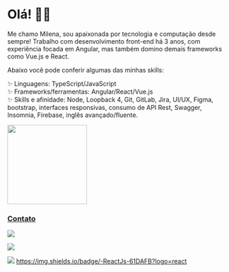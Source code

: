 # Olá! 👩‍💻

Me chamo Milena, sou apaixonada por tecnologia e computação desde sempre! Trabalho com desenvolvimento front-end há 3 anos, com experiência focada em Angular, mas também domino demais frameworks como Vue.js e React.

Abaixo você pode conferir algumas das minhas skills:

✨ Linguagens: TypeScript/JavaScript<br>
✨ Frameworks/ferramentas: Angular/React/Vue.js<br>
✨ Skills e afinidade: Node, Loopback 4, Git, GitLab, Jira, UI/UX, Figma, bootstrap, interfaces responsivas, consumo de API Rest, Swagger, Insomnia, Firebase, inglês avançado/fluente.<br>

<div>
<a href="https://github.com/milenahas">
<img loading="lazy" height="180em" src="https://github-readme-stats.vercel.app/api/top-langs/?username=milenahas&layout=compact&langs_count=7&theme=dracula"/>
</div>

### Contato
<div>
<a href = "mailto:milena.has@hotmail.com"><img loading="lazy" src="https://img.shields.io/badge/-Email-005FF9?logo=maildotru&logoColor=white&style=for-the-badge" target="_blank"></a>
  
<a href="https://www.linkedin.com/in/milena-alves-0b2635195/" target="_blank"><img loading="lazy" src="https://img.shields.io/badge/-LinkedIn-%230077B5?style=for-the-badge&logo=linkedin&logoColor=white" target="_blank"></a>   
</div>

![](https://komarev.com/ghpvc/?username=milenahas&label=Views&color=ff69b4) 
https://img.shields.io/badge/-ReactJs-61DAFB?logo=react
